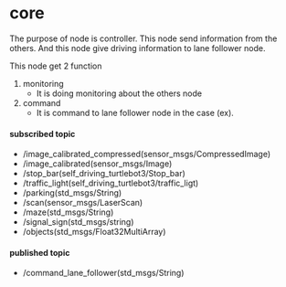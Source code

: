 # core 

The purpose of node is controller. This node send information from the others. And this node give driving information to lane follower node.

This node get 2 function

 1. monitoring
	* It is doing monitoring about the others node
 2. command
	* It is command to lane follower node in the case (ex).


#### subscribed topic
 * /image_calibrated_compressed(sensor_msgs/CompressedImage)
 * /image_calibrated(sensor_msgs/Image)
 * /stop_bar(self_driving_turtlebot3/Stop_bar)
 * /traffic_light(self_driving_turtlebot3/traffic_ligt)
 * /parking(std_msgs/String)
 * /scan(sensor_msgs/LaserScan)
 * /maze(std_msgs/String)
 * /signal_sign(std_msgs/string)
 * /objects(std_msgs/Float32MultiArray)

#### published topic
 * /command_lane_follower(std_msgs/String)

